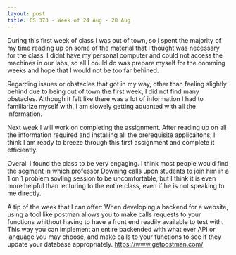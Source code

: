 ```yaml
---
layout: post
title: CS 373 - Week of 24 Aug - 28 Aug
---
```


During this first week of class I was out of town, so I spent the majority of my time reading up on some of the material that I thought was necessary for the class. I didnt have my personal computer and could not access the machines in our labs, so all I could do was prepare myself for the comming weeks and hope that I would not be too far behined.

Regarding issues or obstacles that got in my way, other than feeling slightly behind due to being out of town the first week, I did not find many obstacles. Although it felt like there was a lot of information I had to familiarize myself with, I am slowely getting aquanted with all the information.

Next week I will work on completing the assignment. After reading up on all the information required and installing all the prerequisite applicaitons, I think I am ready to breeze through this first assignment and complete it efficiently.

Overall I found the class to be very engaging. I think most people would find the segment in which professor Downing calls upon students to join him in a 1 on 1 problem sovling session to be uncomfortable, but I think it is even more helpful than lecturing to the entire class, even if he is not speaking to me directly.

A tip of the week that I can offer: When developing a backend for a website, using a tool like postman allows you to make calls requests to your functions whithout having to have a front end readily available to test with. This way you can implement an entire backended with what ever API or language you may choose, and make calls to your functions to see if they update your database appropriately. https://www.getpostman.com/